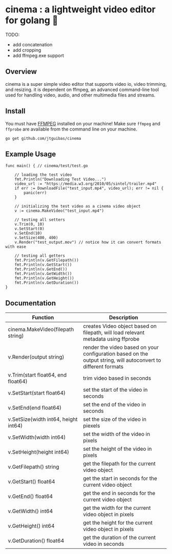 # cinema : a lightweight video editor for golang 🤠

TODO:
- add concatenation
- add cropping
- add ffmpeg.exe support

## Overview

cinema is a super simple video editor that supports video io, video trimming, and resizing. it is dependent on ffmpeg, an advanced command-line tool used for handling video, audio, and other multimedia files and streams. 

## Install
You must have [FFMPEG](https://ffmpeg.org/download.html) installed on your machine! Make sure `ffmpeg` and `ffprobe` are available from the command line on your machine.
```
go get github.com/jtguibas/cinema
```

## Example Usage

```golang
func main() { // cinema/test/test.go

	// loading the test video
	fmt.Println("Downloading Test Video...")
	video_url := "https://media.w3.org/2010/05/sintel/trailer.mp4"
	if err := DownloadFile("test_input.mp4", video_url); err != nil {
		panic(err)
	}

	// initializing the test video as a cinema video object
	v := cinema.MakeVideo("test_input.mp4")

	// testing all setters
	v.Trim(0, 10)
	v.SetStart(0)
	v.SetEnd(10)
	v.SetSize(400, 400)
	v.Render("test_output.mov") // notice how it can convert formats with ease

	// testing all getters
	fmt.Println(v.GetFilepath())
	fmt.Println(v.GetStart())
	fmt.Println(v.GetEnd())
	fmt.Println(v.GetWidth())
	fmt.Println(v.GetHeight())
	fmt.Println(v.GetDuration())
}
```

## Documentation
| Function | Description |
| --- | --- |
| cinema.MakeVideo(filepath string) | creates Video object based on filepath, will load relevant metadata using ffprobe |
| v.Render(output string) | render the video based on your configuration based on the output string, will autoconvert to different formats |
| v.Trim(start float64, end float64) | trim video based in seconds |
| v.SetStart(start float64) | set the start of the video in seconds |
| v.SetEnd(end float64) | set the end of the video in seconds |
| v.SetSize(width int64, height int64) | set the size of the video in piexels |
| v.SetWidth(width int64) | set the width of the video in pixels |
| v.SetHeight(height int64) | set the height of the video in pixels |
| v.GetFilepath() string| get the filepath for the current video object |
| v.GetStart() float64 | get the start in seconds for the current video object|
| v.GetEnd() float64 | get the end in seconds for the current video object |
| v.GetWidth() int64 | get the width for the current video object in pixels |
| v.GetHeight() int64  | get the height for the current video object in pixels  |
| v.GetDuration() float64  | get the duration of the current video in seconds |
